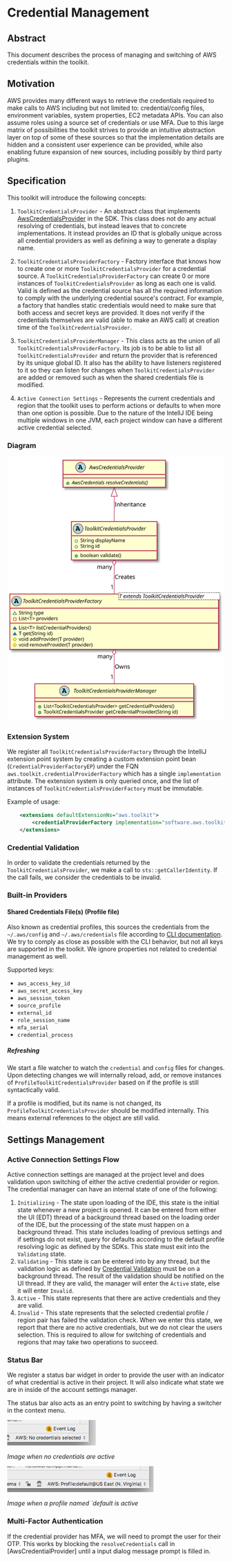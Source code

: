 # Credential Management

## Abstract

This document describes the process of managing and switching of AWS credentials within the toolkit.

## Motivation

AWS provides many different ways to retrieve the credentials required to make calls to AWS including but not limited to:
credential/config files, environment variables, system properties, EC2 metadata APIs. You can also assume roles using 
a source set of credentials or use MFA. Due to this large matrix of possibilities the toolkit strives to provide an 
intuitive abstraction layer on top of some of these sources so that the implementation details are hidden and a 
consistent user experience can be provided, while also enabling future expansion of new sources, including possibly by 
third party plugins.

## Specification

This toolkit will introduce the following concepts:

1. `ToolkitCredentialsProvider` - An abstract class that implements [AwsCredentialsProvider] in the SDK. This class does not
do any actual resolving of credentials, but instead leaves that to concrete implementations. It instead provides
an ID that is globally unique across all credential providers as well as defining a way to generate a display name.

2. `ToolkitCredentialsProviderFactory` - Factory interface that knows how to create one or more `ToolkitCredentialsProvider`
for a credential source. A `ToolkitCredentialsProviderFactory` can create 0 or more instances of `ToolkitCredentialsProvider` 
as long as each one is valid. Valid is defined as the credential source has all the required information to comply with
the underlying credential source's contract. For example, a factory that handles static credentials would need to make sure that 
both access and secret keys are provided. It does not verify if the credentials themselves are valid (able to make an AWS call) 
at creation time of the `ToolkitCredentialsProvider`.

3. `ToolkitCredentialsProviderManager` - This class acts as the union of all `ToolkitCredentialsProviderFactory`. Its 
job is to be able to list all `ToolkitCredentialsProvider` and return the provider that is referenced by its unique global ID.
 It also has the ability to have listeners registered to it so they can listen for changes when `ToolkitCredentialsProvider` are
added or removed such as when the shared credentials file is modified.

4. `Active Connection Settings` - Represents the current credentials and region that the toolkit uses to perform actions or defaults to when
more than one option is possible. Due to the nature of the IntellJ IDE being multiple windows in one JVM, each project
window can have a different active credential selected.

### Diagram
![ClassDiagram]

### Extension System

We register all `ToolkitCredentialsProviderFactory` through the IntelliJ extension point system by creating a custom
extension point bean (`CredentialProviderFactoryEP`) under the FQN `aws.toolkit.credentialProviderFactory` which has a 
single `implementation` attribute. The extension system is only queried once, and the list of instances of
`ToolkitCredentialsProviderFactory` must be immutable.

Example of usage:
```xml
    <extensions defaultExtensionNs="aws.toolkit">
        <credentialProviderFactory implementation="software.aws.toolkits.jetbrains.core.credentials.profiles.ProfileCredentialProviderFactory"/>
    </extensions>
```

### Credential Validation

In order to validate the credentials returned by the `ToolkitCredentialsProvider`, we make a call to 
`sts::getCallerIdentity`. If the call fails, we consider the credentials to be invalid.

### Built-in Providers

#### Shared Credentials File(s) (Profile file)

Also known as credential profiles, this sources the credentials from the `~/.aws/config` and `~/.aws/credentials` file
according to [CLI documentation][CliConfigDocs]. We try to comply as close as possible with the CLI behavior, but not
all keys are supported in the toolkit. We ignore properties not related to credential management as well.

Supported keys:
* `aws_access_key_id`
* `aws_secret_access_key`
* `aws_session_token`
* `source_profile`
* `external_id`
* `role_session_name`
* `mfa_serial`
* `credential_process`

##### Refreshing

We start a file watcher to watch the `credential` and `config` files for changes. Upon detecting changes we will internally
reload, add, or remove instances of `ProfileToolkitCredentialsProvider` based on if the profile is still syntactically valid.

If a profile is modified, but its name is not changed, its `ProfileToolkitCredentialsProvider` should be modified internally. 
This means external references to the object are still valid.

## Settings Management

### Active Connection Settings Flow

Active connection settings are managed at the project level and does validation upon switching of either the active credential provider or region.
The credential manager can have an internal state of one of the following:
1. `Initializing` - The state upon loading of the IDE, this state is the initial state whenever a new project is opened.
It can be entered from either the UI (EDT) thread of a background thread based on the loading order of the IDE, but the processing of the
state must happen on a background thread. This state includes loading of previous settings and if settings do not exist, query for defaults according to
the default profile resolving logic as defined by the SDKs. This state must exit into the `Validating` state.
2. `Validating` - This state is can be entered into by any thread, but the validation logic as defined by [Credential Validation](#credential-validation) must 
be on a background thread. The result of the validation should be notified on the UI thread. If they are valid, the manager will enter the `Active` state, 
else it will enter `Invalid`.
3. `Active` - This state represents that there are active credentials and they are valid.
4. `Invalid` - This state represents that the selected credential profile / region pair has failed the validation check. When we enter this state, we report
that there are no active credentials, but we do not clear the users selection. This is required to allow for switching of credentials and regions that may take two
operations to succeed.

### Status Bar

We register a status bar widget in order to provide the user with an indicator of what credential is active in their 
project. It will also indicate what state we are in inside of the account settings manager.

The status bar also acts as an entry point to switching by having a switcher in the context menu.

![NoCredentialsStatusBar]

*Image when no credentials are active*

![DefaultCredentialsStatusBar]

*Image when a profile named `default is active*

### Multi-Factor Authentication

If the credential provider has MFA, we will need to prompt the user for their OTP. This works by blocking the 
`resolveCredentials` call in [AwsCredentialProvider] until a input dialog message prompt is filled in.

[AwsCredentialsProvider]: https://github.com/aws/aws-sdk-java-v2/blob/master/core/auth/src/main/java/software/amazon/awssdk/auth/credentials/AwsCredentialsProvider.java
[CliConfigDocs]: https://docs.aws.amazon.com/cli/latest/topic/config-vars.html#credentials
[DefaultCredentialsStatusBar]: images/defaultCrdentialsStatusBar.png
[NoCredentialsStatusBar]: images/noCrdentialsStatusBar.png
[ClassDiagram]: images/classDiagram.svg
